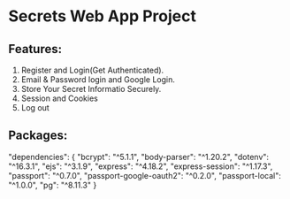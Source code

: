 # Secrets Web App Project
## Features: 
1. Register and Login(Get Authenticated).
2. Email & Password login and Google Login.
3. Store Your Secret Informatio Securely.
4. Session and Cookies
5. Log out

## Packages: 
"dependencies": {
    "bcrypt": "^5.1.1",
    "body-parser": "^1.20.2",
    "dotenv": "^16.3.1",
    "ejs": "^3.1.9",
    "express": "^4.18.2",
    "express-session": "^1.17.3",
    "passport": "^0.7.0",
    "passport-google-oauth2": "^0.2.0",
    "passport-local": "^1.0.0",
    "pg": "^8.11.3"
  }
